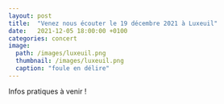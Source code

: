 ```yaml
---
layout: post
title:  "Venez nous écouter le 19 décembre 2021 à Luxeuil"
date:   2021-12-05 18:00:00 +0100
categories: concert
image: 
  path: /images/luxeuil.png
  thumbnail: /images/luxeuil.png
  caption: "foule en délire"
---
```


Infos pratiques à venir !